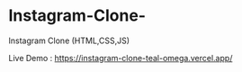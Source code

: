 # Instagram-Clone-

 Instagram Clone (HTML,CSS,JS)


Live Demo :  https://instagram-clone-teal-omega.vercel.app/
